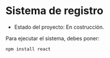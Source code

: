 <h1>Sistema de registro</h1>

- Estado del proyecto: En costrucción.

Para ejecutar el sistema, debes poner:

```npm install react```
